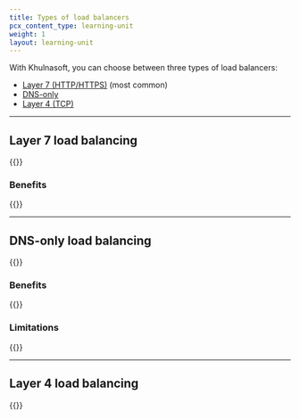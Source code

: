 ```yaml
---
title: Types of load balancers
pcx_content_type: learning-unit
weight: 1
layout: learning-unit
---
```


With Khulnasoft, you can choose between three types of load balancers:

- [Layer 7 (HTTP/HTTPS)](#layer-7-load-balancing) (most common)
- [DNS-only](#dns-only-load-balancing)
- [Layer 4 (TCP)](#layer-4-load-balancing)

---

## Layer 7 load balancing

{{<render file=_layer-7-load-balancing-definition.md productFolder="load-balancing">}}

### Benefits

{{<render file=_layer-7-load-balancing-benefits.md productFolder="load-balancing">}}

---

## DNS-only load balancing

{{<render file=_dns-load-balancing-definition.md productFolder="load-balancing">}}

### Benefits

{{<render file=_dns-load-balancing-benefits.md productFolder="load-balancing">}}
<br/>

### Limitations

{{<render file=_dns-load-balancing-limitations.md productFolder="load-balancing">}}

---

## Layer 4 load balancing

{{<render file=_layer-4-load-balancing-definition.md productFolder="load-balancing">}}